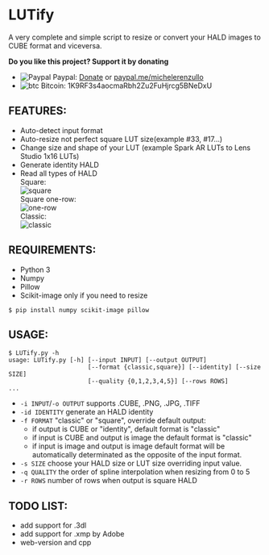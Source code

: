# LUTify

A very complete and simple script to resize or convert your HALD images to CUBE format and viceversa.

**Do you like this project? Support it by donating**

- ![Paypal](https://raw.githubusercontent.com/reek/anti-adblock-killer/gh-pages/images/paypal.png) Paypal: [Donate](https://www.paypal.com/donate?hosted_button_id=XQ8QUEME5JZMN) or [paypal.me/michelerenzullo](https://paypal.me/michelerenzullo)
- ![btc](https://raw.githubusercontent.com/reek/anti-adblock-killer/gh-pages/images/bitcoin.png) Bitcoin: 1K9RF3s4aocmaRbh2Zu2FuHjrcg5BNeDxU

## FEATURES:

* Auto-detect input format
* Auto-resize not perfect square LUT size(example #33, #17...)
* Change size and shape of your LUT (example Spark AR LUTs to Lens Studio 1x16 LUTs)
* Generate identity HALD
* Read all types of HALD  
Square:  
![square](https://i.ibb.co/JcWC5Fc/Identity-HALD-square.png)  
Square one-row:  
![one-row](https://i.ibb.co/w7xVt25/Identity-HALD-square.png)  
Classic:  
![classic](https://i.ibb.co/QHPGtHG/Identity-HALD-classic.png)  


## REQUIREMENTS:
* Python 3
* Numpy
* Pillow
* Scikit-image only if you need to resize

```Shell 
$ pip install numpy scikit-image pillow
```

## USAGE:

```Shell
$ LUTify.py -h
usage: LUTify.py [-h] [--input INPUT] [--output OUTPUT]
                      [--format {classic,square}] [--identity] [--size SIZE]
                      [--quality {0,1,2,3,4,5}] [--rows ROWS]
...
```
* `-i INPUT`/`-o OUTPUT` supports .CUBE, .PNG, .JPG, .TIFF 
* `-id IDENTITY` generate an HALD identity
* `-f FORMAT` "classic" or "square", override default output:
    - if output is CUBE or "identity", default format is "classic"
    - if input is CUBE and output is image the default format is "classic"
	- if input is image and output is image default format will be automatically determinated as the opposite of the input format.
* `-s SIZE` choose your HALD size or LUT size overriding input value.
* `-q QUALITY` the order of spline interpolation when resizing from 0 to 5
* `-r ROWS` number of rows when output is square HALD


## TODO LIST:
- add support for .3dl
- add support for .xmp by Adobe
- web-version and cpp

